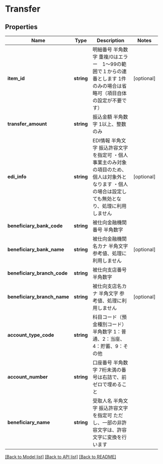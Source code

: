 # Transfer

## Properties
Name | Type | Description | Notes
------------ | ------------- | ------------- | -------------
**item_id** | **string** | 明細番号 半角数字 重複/0はエラー　1～99の範囲で１からの連番とします 1件のみの場合は省略可（項目自体の設定が不要です） | [optional] 
**transfer_amount** | **string** | 振込金額 半角数字 1以上、整数のみ | 
**edi_info** | **string** | EDI情報 半角文字 振込許容文字を指定可 ・個人事業主のみ対象の項目のため、個人は対象外となります ・個人の場合は設定しても無効となり、処理に利用しません | [optional] 
**beneficiary_bank_code** | **string** | 被仕向金融機関番号 半角数字 | 
**beneficiary_bank_name** | **string** | 被仕向金融機関名カナ 半角文字 参考値、処理に利用しません | [optional] 
**beneficiary_branch_code** | **string** | 被仕向支店番号 半角数字 | 
**beneficiary_branch_name** | **string** | 被仕向支店名カナ 半角文字 参考値、処理に利用しません | [optional] 
**account_type_code** | **string** | 科目コード（預金種別コード） 半角数字 1：普通、2：当座、4：貯蓄、9：その他 | 
**account_number** | **string** | 口座番号 半角数字 7桁未満の番号は右詰で、前ゼロで埋めること | 
**beneficiary_name** | **string** | 受取人名 半角文字 振込許容文字を指定可 ただし、一部の非許容文字は、許容文字に変換を行います | 

[[Back to Model list]](../README.md#documentation-for-models) [[Back to API list]](../README.md#documentation-for-api-endpoints) [[Back to README]](../README.md)


